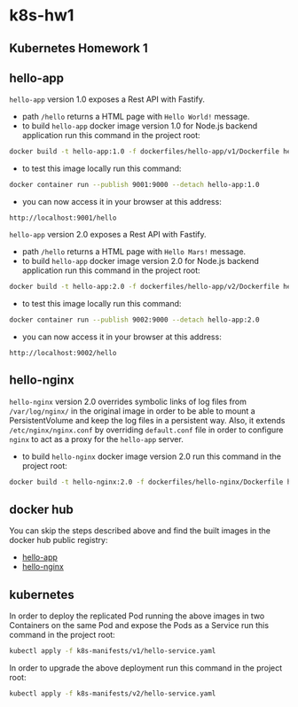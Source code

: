 # k8s-hw1
## Kubernetes Homework 1

##  hello-app
`hello-app` version 1.0 exposes a Rest API with Fastify.
- path `/hello` returns a HTML page with `Hello World!` message.
- to build `hello-app` docker image version 1.0 for Node.js backend application run this command in the project root:
```bash
docker build -t hello-app:1.0 -f dockerfiles/hello-app/v1/Dockerfile hello-app/
```
- to test this image locally run this command:
```bash
docker container run --publish 9001:9000 --detach hello-app:1.0
```
- you can now access it in your browser at this address:
```
http://localhost:9001/hello
```

`hello-app` version 2.0 exposes a Rest API with Fastify.
- path `/hello` returns a HTML page with `Hello Mars!` message.
- to build `hello-app` docker image version 2.0 for Node.js backend application run this command in the project root:
```bash
docker build -t hello-app:2.0 -f dockerfiles/hello-app/v2/Dockerfile hello-app/
```
- to test this image locally run this command:
```bash
docker container run --publish 9002:9000 --detach hello-app:2.0
```
- you can now access it in your browser at this address:
```
http://localhost:9002/hello
```

##  hello-nginx
`hello-nginx` version 2.0 overrides symbolic links of log files from `/var/log/nginx/` in the original image in order to be able to mount a PersistentVolume and keep the log files in a persistent way. Also, it extends `/etc/nginx/nginx.conf` by overriding `default.conf` file in order to configure `nginx` to act as a proxy for the `hello-app` server.
- to build `hello-nginx` docker image version 2.0 run this command in the project root:
```bash
docker build -t hello-nginx:2.0 -f dockerfiles/hello-nginx/Dockerfile hello-nginx/
```

## docker hub
You can skip the steps described above and find the built images in the docker hub public registry:

- [hello-app](https://cloud.docker.com/repository/docker/adrianbranescu93/hello-app)
- [hello-nginx](https://cloud.docker.com/repository/docker/adrianbranescu93/hello-nginx)


## kubernetes
In order to deploy the replicated Pod running the above images in two Containers on the same Pod and expose the Pods as a Service run this command in the project root:
```bash
kubectl apply -f k8s-manifests/v1/hello-service.yaml
```

In order to upgrade the above deployment run this command in the project root:
```bash
kubectl apply -f k8s-manifests/v2/hello-service.yaml
```
